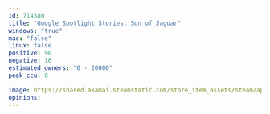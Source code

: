 ```yaml
---
id: 714580
title: "Google Spotlight Stories: Son of Jaguar"
windows: "true"
mac: "false"
linux: false
positive: 90
negative: 16
estimated_owners: "0 - 20000"
peak_ccu: 0

image: https://shared.akamai.steamstatic.com/store_item_assets/steam/apps/714580/header.jpg?t=1509646501
opinions:
---
```

